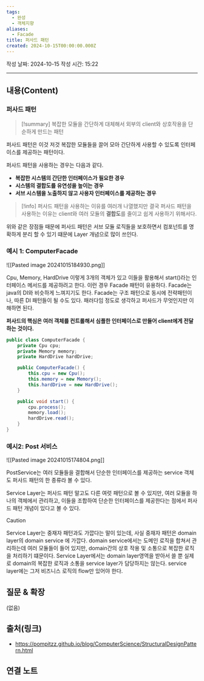 ```yaml
---
tags:
  - 완성
  - 객체지향
aliases:
  - Facade
title: 퍼사드 패턴
created: 2024-10-15T00:00:00.000Z
---
```

작성 날짜: 2024-10-15
작성 시간: 15:22

----
## 내용(Content)

### 퍼사드 패턴

>[!summary]
>복잡한 모듈을 간단하게 대체해서 외부의 client와 상호작용을 단순하게 만드는 패턴

퍼사드 패턴은 이것 저것 복잡한 모듈들을 끌어 모아 간단하게 사용할 수 있도록 인터페이스를 제공하는 패턴이다.

퍼사드 패턴을 사용하는 경우는 다음과 같다.

- **복잡한 시스템의 간단한 인터페이스가 필요한 경우**
- **시스템의 결합도를 유연성을 높이는 경우**
- **서브 시스템을 노출하지 않고 사용자 인터페이스를 제공하는 경우**

>[!info]
>퍼사드 패턴을 사용하는 이유를 여러개 나열했지만 결국 퍼사드 패턴을 사용하는 이유는 client와 여러 모듈의 **결합도**를 줄이고 쉽게 사용하기 위해서다.

위와 같은 장점들 때문에 퍼사드 패턴은 서브 모듈 로직들을 보호하면서 컴포넌트를 명확하게 분리 할 수 있기 떄문에 Layer 개념으로 많이 쓰인다.

### 예시 1: ComputerFacade

![[Pasted image 20241015184930.png]]

Cpu, Memory, HardDrive 이렇게 3개의 객체가 있고 이들을 활용해서 start()라는 인터페이스 메서드를 제공하려고 한다. 이런 경우 Facade 패턴이 유용하다. Facade는 java의 DI와 비슷하게 느껴지기도 한다. Facade는 구조 패턴으로 동시에 전략패턴이나, 따른 DI 패턴들이 될 수도 있다. 패러다임 정도로 생각하고 퍼사드가 무엇인지만 이해하면 된다. 

**퍼사드의 핵심은 여러 객체를 컨트롤해서 심플한 인터페이스로 만들어 client에게 전달하는 것이다.**

```java
public class ComputerFacade {
    private Cpu cpu;
    private Memory memory;
    private HardDrive hardDrive;

    public ComputerFacade() {
        this.cpu = new Cpu();
        this.memory = new Memory();
        this.hardDrive = new HardDrive();
    }

    public void start() {
        cpu.process();
        memory.load();
        hardDrive.read();
    }
}

```
### 예시2: Post 서비스

![[Pasted image 20241015174804.png]]

PostService는 여러 모듈들을 결합해서 단순한 인터페이스를 제공하는 service 객체도 퍼사드 패턴의 한 종류라 볼 수 있다. 

Service Layer는 퍼사드 패턴 말고도 다른 여럿 패턴으로 볼 수 있지만, 여러 모듈을 하나의 객체에서 관리하고, 이들을 조합하여 단순한 인터페이스를 제공한다는 점에서 퍼사드 패턴 개념이 있다고 볼 수 있다.

>[!caution]
>Service Layer는 중재자 패턴과도 가깝다는 말이 있는데, 사실 중재자 패턴은 domain layer의 domain service 에 가깝다. domain service에서는 도메인 로직을 합쳐서 관리하는데 여러 모듈들이 들어 있지만, domain간의 상호 작용 및 소통으로 복잡한 로직을 처리하기 떄문이다. Service Layer에서는 domain layer영역을 받아서 쓸 뿐 실제로 domain의 복잡한 로직과 소통을 service layer가 담당하지는 않는다. service layer에는 그저 비즈니스 로직의 flow만 있어야 한다.

## 질문 & 확장

(없음)

## 출처(링크)

- https://pompitzz.github.io/blog/ComputerScience/StructuralDesignPattern.html

## 연결 노트










